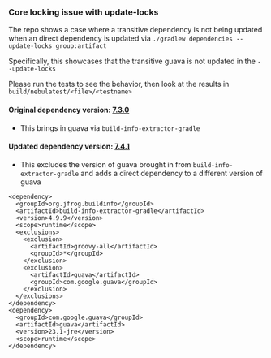 ### Core locking issue with update-locks

The repo shows a case where a transitive dependency is not being updated when an direct dependency is updated via `./gradlew dependencies --update-locks group:artifact`

Specifically, this showcases that the transitive guava is not updated in the `--update-locks`

Please run the tests to see the behavior, then look at the results in `build/nebulatest/<file>/<testname>`

#### Original dependency version: [7.3.0](https://bintray.com/nebula/gradle-plugins/download_file?file_path=com%2Fnetflix%2Fnebula%2Fnebula-bintray-plugin%2F7.3.0%2Fnebula-bintray-plugin-7.3.0.pom)

- This brings in guava via `build-info-extractor-gradle` 

####    Updated dependency version: [7.4.1](https://bintray.com/nebula/gradle-plugins/download_file?file_path=com%2Fnetflix%2Fnebula%2Fnebula-bintray-plugin%2F7.4.1%2Fnebula-bintray-plugin-7.4.1.pom)

- This excludes the version of guava brought in from `build-info-extractor-gradle` and adds a direct dependency to a different version of guava

```
<dependency>
  <groupId>org.jfrog.buildinfo</groupId>
  <artifactId>build-info-extractor-gradle</artifactId>
  <version>4.9.9</version>
  <scope>runtime</scope>
  <exclusions>
    <exclusion>
      <artifactId>groovy-all</artifactId>
      <groupId>*</groupId>
    </exclusion>
    <exclusion>
      <artifactId>guava</artifactId>
      <groupId>com.google.guava</groupId>
    </exclusion>
  </exclusions>
</dependency>
<dependency>
  <groupId>com.google.guava</groupId>
  <artifactId>guava</artifactId>
  <version>23.1-jre</version>
  <scope>runtime</scope>
</dependency>
```